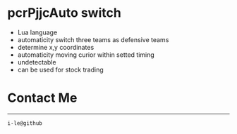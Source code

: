 # pcrPjjcAuto switch

- Lua language  
- automaticity switch three teams as defensive teams
- determine x,y coordinates
- automaticity moving curior within setted timing
- undetectable
- can be used for stock trading
# Contact Me
---
`i-le@github`
